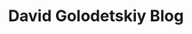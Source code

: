 ---
title: David Golodetskiy Blog
home: true
heroText: DavidGo
heroImage: /pencil.svg
tagline: Nothing special just reflection
actionText: Read the latest →
actionLink: http://localhost:8081/blog/
features:
- 
    title: Coding
    details: As a web developer I'm going to post some of my daily gotchas and viewpoints.
- 
    title: Board games
    details: Recently I discovered myself as a nerdy boardgamer, so I'm going to share with you this exciting little world!
- 
    title: Lifestyle
    details: Regular thoughts and deep contemplation if there is :)

footer: © DavidGo 2020. Made with VuePress.
---
